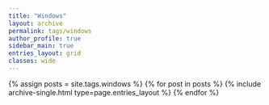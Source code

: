 ```yaml
---
title: "Windows"
layout: archive
permalink: tags/windows
author_profile: true
sidebar_main: true
entries_layout: grid
classes: wide
---
```


{% assign posts = site.tags.windows %} {% for post in posts %} {% include archive-single.html type=page.entries_layout
%} {% endfor %}
